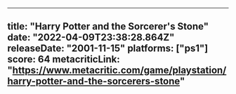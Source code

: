 
---
title: "Harry Potter and the Sorcerer's Stone"
date: "2022-04-09T23:38:28.864Z"
releaseDate: "2001-11-15"
platforms: ["ps1"]
score: 64
metacriticLink: "https://www.metacritic.com/game/playstation/harry-potter-and-the-sorcerers-stone"
---
